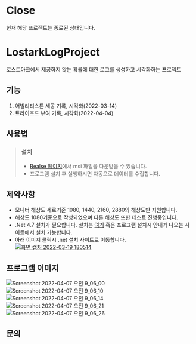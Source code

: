 # Close
현재 해당 프로젝트는 종료된 상태입니다.

# LostarkLogProject
로스트아크에서 제공하지 않는 확률에 대한 로그를 생성하고 시각화하는 프로젝트

## 기능
1. 어빌리티스톤 세공 기록, 시각화(2022-03-14)
2. 트라이포드 부여 기록, 시각화(2022-04-04)

## 사용법
> ### 설치
> - [Realse 페이지](https://github.com/Heinul/LostarkLogProject/releases)에서 msi 파일을 다운받을 수 있습니다.
> - 프로그램 설치 후 실행하시면 자동으로 데이터를 수집합니다.

## 제약사항
- 모니터 해상도 세로기준 1080, 1440, 2160, 2880의 해상도만 지원합니다.
- 해상도 1080기준으로 작성되었으며 다른 해상도 또한 테스트 진행중입니다.  
- .Net 4.7 설치가 필요합니다. 설치는 [여기](https://dotnet.microsoft.com/en-us/download/dotnet-framework/net472) 혹은 프로그램 설치시 안내가 나오는 사이트에서 설치 가능합니다.
- 아래 이미지 클릭시 .net 설치 사이트로 이동합니다.
[![화면 캡처 2022-03-19 180514](https://user-images.githubusercontent.com/100503773/159114996-2669655b-0c9d-40de-b35f-9d2ccfd4af39.png)](https://dotnet.microsoft.com/en-us/download/dotnet-framework/net472)

## 프로그램 이미지
![Screenshot 2022-04-07 오전 9_06_00](https://user-images.githubusercontent.com/100503773/162094476-e65086f8-ce09-4ace-8269-e9376a810553.png)
![Screenshot 2022-04-07 오전 9_06_10](https://user-images.githubusercontent.com/100503773/162094479-d854eca1-5da8-464b-9e82-a92d54a99d4a.png)
![Screenshot 2022-04-07 오전 9_06_14](https://user-images.githubusercontent.com/100503773/162094483-8ad07bee-7c59-43b8-b492-219886d77b62.png)
![Screenshot 2022-04-07 오전 9_06_21](https://user-images.githubusercontent.com/100503773/162094486-9310508e-1add-4792-aba0-671999f44cd5.png)
![Screenshot 2022-04-07 오전 9_06_26](https://user-images.githubusercontent.com/100503773/162094489-d9d4df03-2dfa-4324-8ae8-5416e1bfffb4.png)

## 문의

